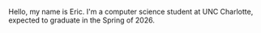 Hello, my name is Eric. I'm a computer science student at UNC Charlotte, expected to graduate in the Spring of 2026.
